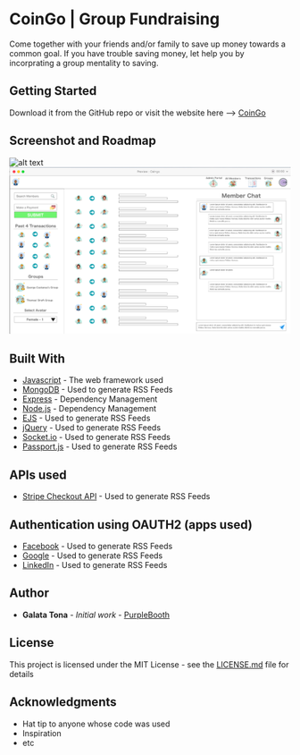 # CoinGo | Group Fundraising

Come together with your friends and/or family to save up money towards a common goal. If you have trouble  saving money, let help you by incorprating a group mentality to saving. 

## Getting Started

Download it from the GitHub repo or visit the website here --> [CoinGo](https://rometools.github.io/rome/) 

## Screenshot and Roadmap

![alt text](http://url/to/img.png)
![alt text](https://github.com/tonagalata/coingo.app/blob/development/public/images/screenshots/Screen%20Shot1.png)


## Built With

* [Javascript](http://www.dropwizard.io/1.0.2/docs/) - The web framework used
* [MongoDB](https://rometools.github.io/rome/) - Used to generate RSS Feeds
* [Express](https://maven.apache.org/) - Dependency Management
* [Node.js](https://maven.apache.org/) - Dependency Management
* [EJS](https://rometools.github.io/rome/) - Used to generate RSS Feeds
* [jQuery](https://rometools.github.io/rome/) - Used to generate RSS Feeds
* [Socket.io](https://rometools.github.io/rome/) - Used to generate RSS Feeds
* [Passport.js](https://rometools.github.io/rome/) - Used to generate RSS Feeds

## APIs used
* [Stripe Checkout API](https://rometools.github.io/rome/) - Used to generate RSS Feeds

## Authentication using OAUTH2 (apps used)
* [Facebook](https://rometools.github.io/rome/) - Used to generate RSS Feeds
* [Google](https://rometools.github.io/rome/) - Used to generate RSS Feeds
* [LinkedIn](https://rometools.github.io/rome/) - Used to generate RSS Feeds



## Author

* **Galata Tona** - *Initial work* - [PurpleBooth](https://github.com/PurpleBooth)

## License

This project is licensed under the MIT License - see the [LICENSE.md](LICENSE.md) file for details

## Acknowledgments

* Hat tip to anyone whose code was used
* Inspiration
* etc
